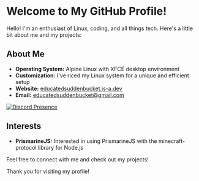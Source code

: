# Welcome to My GitHub Profile!

Hello! I'm an enthusiast of Linux, coding, and all things tech. Here's a little bit about me and my projects:

## About Me

- **Operating System:** Alpine Linux with XFCE desktop environment
- **Customization:** I've riced my Linux system for a unique and efficient setup
- **Website:** [educatedsuddenbucket.is-a.dev](https://educatedsuddenbucket.is-a.dev)
- **Email:** [educatedsuddenbucket@gmail.com](mailto:educatedsuddenbucket@gmail.com)

[![Discord Presence](https://lanyard.cnrad.dev/api/1167825360151380032)](https://discord.com/users/1167825360151380032)

## Interests
- **PrismarineJS:** Interested in using PrismarineJS with the minecraft-protocol library for Node.js

Feel free to connect with me and check out my projects!

Thank you for visiting my profile!
